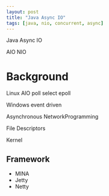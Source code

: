 ```yaml
---
layout: post
title: "Java Async IO"
tags: [java, nio, concurrent, async]
---
```


Java Async IO

AIO
NIO

# Background
Linux AIO
poll
select 
epoll

Windows
event driven

Asynchronous NetworkProgramming

File Descriptors

Kernel
 


## Framework
* MINA
* Jetty
* Netty
